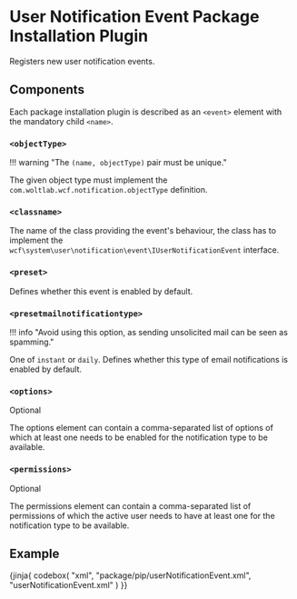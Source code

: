 # User Notification Event Package Installation Plugin

Registers new user notification events.

## Components

Each package installation plugin is described as an `<event>` element with the mandatory child `<name>`.

### `<objectType>`

!!! warning "The `(name, objectType)` pair must be unique."

The given object type must implement the `com.woltlab.wcf.notification.objectType` definition.

### `<classname>`

The name of the class providing the event's behaviour,
the class has to implement the `wcf\system\user\notification\event\IUserNotificationEvent` interface.

### `<preset>`

Defines whether this event is enabled by default.

### `<presetmailnotificationtype>`

!!! info "Avoid using this option, as sending unsolicited mail can be seen as spamming."

One of `instant` or `daily`.
Defines whether this type of email notifications is enabled by default.

### `<options>`

<span class="label label-info">Optional</span>

The options element can contain a comma-separated list of options of which at least one needs to be enabled for the notification type to be available.

### `<permissions>`

<span class="label label-info">Optional</span>

The permissions element can contain a comma-separated list of permissions of which the active user needs to have at least one for the notification type to be available.

## Example

{jinja{ codebox(
    "xml",
    "package/pip/userNotificationEvent.xml",
    "userNotificationEvent.xml"
) }}
